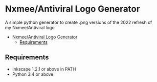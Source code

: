 # Nxmee/Antiviral Logo Generator
A simple python generator to create .png versions of the 2022 refresh of my Nxmee/Antiviral logo

- [Nxmee/Antiviral Logo Generator](#nxmeeantiviral-logo-generator)
  - [Requirements](#requirements)

## Requirements
- Inkscape 1.2.1 or above in PATH
- Python 3.4 or above
